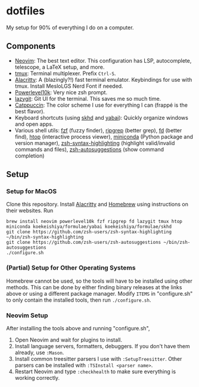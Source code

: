 # dotfiles

My setup for 90% of everything I do on a computer.

## Components

- [Neovim](https://neovim.io): The best text editor. This configuration has LSP, autocomplete, telescope, a LaTeX setup, and more.
- [tmux](https://github.com/tmux/tmux): Terminal multiplexer. Prefix `Ctrl-S`.
- [Alacritty](https://alacritty.org/): A (blazingly?!) fast terminal emulator. Keybindings for use with tmux. Install MesloLGS Nerd Font if needed.
- [Powerlevel10k](https://github.com/romkatv/powerlevel10k): Very nice zsh prompt.
- [lazygit](https://github.com/jesseduffield/lazygit): Git UI for the terminal. This saves me so much time.
- [Catppuccin](https://catppuccin.com/): The color scheme I use for everything I can (frappé is the best flavor).
- Keyboard shortcuts (using [skhd](https://github.com/koekeishiya/skhd) and [yabai](https://github.com/koekeishiya/yabai)): Quickly organize windows and open apps.
- Various shell utils: [fzf](https://github.com/junegunn/fzf) (fuzzy finder), [ripgrep](https://github.com/BurntSushi/ripgrep) (better grep), [fd](https://github.com/sharkdp/fd) (better find), [htop](https://htop.dev) (interactive process viewer), [miniconda](https://docs.conda.io/projects/miniconda/en/latest/) (Python package and version manager), [zsh-syntax-highlighting](https://github.com/zsh-users/zsh-syntax-highlighting) (highlight valid/invalid commands and files), [zsh-autosuggestions](https://github.com/zsh-users/zsh-autosuggestions) (show command completion)

## Setup
### Setup for MacOS
Clone this repository. Install [Alacritty](https://alacritty.org/) and [Homebrew](https://brew.sh) using instructions on their websites. Run
```
brew install neovim powerlevel10k fzf ripgrep fd lazygit tmux htop miniconda koekeishiya/formulae/yabai koekeishiya/formulae/skhd
git clone https://github.com/zsh-users/zsh-syntax-highlighting ~/bin/zsh-syntax-highlighting
git clone https://github.com/zsh-users/zsh-autosuggestions ~/bin/zsh-autosuggestions
./configure.sh
```

### (Partial) Setup for Other Operating Systems

Homebrew cannot be used, so the tools will have to be installed using other methods. This can be done by either finding binary releases at the links above or using a different package manager. Modify `ITEMS` in "configure.sh" to only contain the installed tools, then run `./configure.sh`.

### Neovim Setup
After installing the tools above and running "configure.sh",
1. Open Neovim and wait for plugins to install.
2. Install language servers, formatters, debuggers. If you don't have them already, use `:Mason`.
3. Install common treesitter parsers I use with `:SetupTreesitter`. Other parsers can be installed with `:TSInstall <parser name>`.
3. Restart Neovim and type `:checkhealth` to make sure everything is working correctly.
